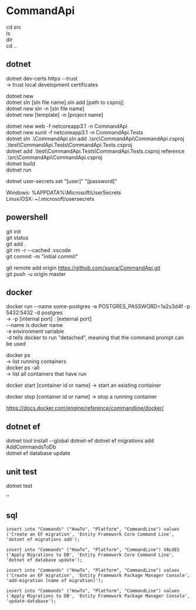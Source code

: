 # CommandApi

cd src  
ls  
dir  
cd ..

## dotnet
dotnet dev-certs https --trust  
-> trust local development certificates

dotnet new  
dotnet sln [sln file name].sln add [path to csproj]  
dotnet new sln -n [sln file name]  
dotnet new [template] -n [project name]  


dotnet new web -f netcoreapp3.1 -n CommandApi  
dotnet new xunit -f netcoreapp3.1 -n CommandApi.Tests  
dotnet sln .\CommandApi.sln add .\src\CommandApi\CommandApi.csproj .\test\CommandApi.Tests\CommandApi.Tests.csproj  
dotnet add .\test\CommandApi.Tests\CommandApi.Tests.csproj reference .\src\CommandApi\CommandApi.csproj  
dotnet build  
dotnet run  

dotnet user-secrets set "[user]" "[password]"  

Windows: %APPDATA%\Microsoft\UserSecrets  
Linux/OSX: ~/.microsoft/usersecrets  

## powershell
git init  
git status  
git add .  
git rm -r --cached .vscode  
git commit -m "initial commit"  

git remote add origin https://github.com/xurca/CommandApi.git  
git push -u origin master  

## docker
docker run --name some-postgres -e POSTGRES_PASSWORD=1a2s3d4f -p 5432:5432 -d postgres  
-> -p [internal port] : [external port]  
   --name is docker name  
   -e environment variable  
   -d tells docker to run "detached", meaning that the command prompt can be used  

docker ps  
-> list running containers  
docker ps -all  
-> list all containers that have run

docker start [container id or name]
-> start an existing container

docker stop [container id or name]
-> stop a running container

https://docs.docker.com/engine/reference/commandline/docker/


## dotnet ef
dotnet tool install --global dotnet-ef
dotnet ef migrations add AddCommandsToDb  
dotnet ef database update

## unit test
dotnet test  

'<method name>_<expected result>_<condition>'

## sql
`
insert into "Commands" ("HowTo", "Platform", "CommandLine")
values ('Create an EF migration', 'Entity Framework Core Command Line',
'dotnet ef migrations add');
`

`
insert into "Commands" ("HowTo", "Platform", "CommandLine")
VALUES ('Apply Migrations to DB', 'Entity Framework Core Command Line',
'dotnet ef database update');
`

`
insert into "Commands" ("HowTo", "Platform", "CommandLine")
values ('Create an EF migration', 'Entity Framework Package Manager Console',
'add-migration [name of migration]');
`

`
insert into "Commands" ("HowTo", "Platform", "CommandLine")
values ('Apply Migrations to DB', 'Entity Framework Package Manager Console',
'update-database');
`